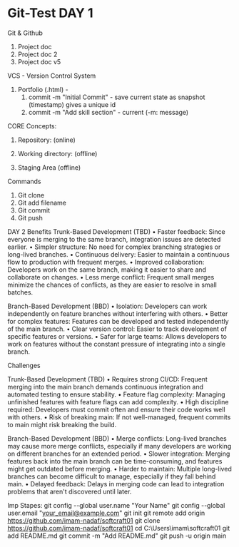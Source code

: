# Git-Test DAY 1
Git & Github
1.	Project doc
2.	Project doc 2
3.	Project doc v5

VCS - Version Control System

1. Portfolio (.html) - 
    1. commit -m "Initial Commit" - save current state as snapshot (timestamp) gives a unique id
    2. commit -m "Add skill section" - current  (-m: message)


CORE Concepts:

1. Repository: (online)

2. Working directory: (offline)
    
3. Staging Area (offline)


Commands
1.	Git clone
2.	Git add filename
3.	Git commit
4.	Git push


DAY 2
Benefits
Trunk-Based Development (TBD)
•	Faster feedback: Since everyone is merging to the same branch, integration issues are detected earlier.
•	Simpler structure: No need for complex branching strategies or long-lived branches.
•	Continuous delivery: Easier to maintain a continuous flow to production with frequent merges.
•	Improved collaboration: Developers work on the same branch, making it easier to share and collaborate on changes.
•	Less merge conflict: Frequent small merges minimize the chances of conflicts, as they are easier to resolve in small batches.

Branch-Based Development (BBD)
•	Isolation: Developers can work independently on feature branches without interfering with others.
•	Better for complex features: Features can be developed and tested independently of the main branch.
•	Clear version control: Easier to track development of specific features or versions.
•	Safer for large teams: Allows developers to work on features without the constant pressure of integrating into a single branch.

Challenges

Trunk-Based Development (TBD)
•	Requires strong CI/CD: Frequent merging into the main branch demands continuous integration and automated testing to ensure stability.
•	Feature flag complexity: Managing unfinished features with feature flags can add complexity.
•	High discipline required: Developers must commit often and ensure their code works well with others.
•	Risk of breaking main: If not well-managed, frequent commits to main might risk breaking the build.

Branch-Based Development (BBD)
•	Merge conflicts: Long-lived branches may cause more merge conflicts, especially if many developers are working on different branches for an extended period.
•	Slower integration: Merging features back into the main branch can be time-consuming, and features might get outdated before merging.
•	Harder to maintain: Multiple long-lived branches can become difficult to manage, especially if they fall behind main.
•	Delayed feedback: Delays in merging code can lead to integration problems that aren't discovered until later.


Imp Stapes: 
git config --global user.name "Your Name" 
git config --global user.email "your_email@example.com" 
git init git remote add origin https://github.com/imam-nadaf/softcraft01 
git clone https://github.com/imam-nadaf/softcraft01 
cd C:\Users\imam\softcraft01
git add README.md 
git commit -m "Add README.md" 
git push -u origin main
